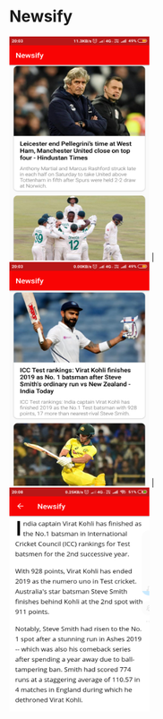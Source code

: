 # Newsify

<img src = "https://github.com/KaranParwani1116/Newsify/blob/master/Screenshot_2019-12-30-20-03-26-050_com.example.newsify.png" width="250"
height="400"> | <img src = "https://github.com/KaranParwani1116/Newsify/blob/master/Screenshot_2019-12-30-20-03-38-595_com.example.newsify.png" width="250"
height="400"> | <img src = "https://github.com/KaranParwani1116/Newsify/blob/master/Screenshot_2019-12-30-20-08-54-598_com.example.newsify.png" width="250"
height="400">
